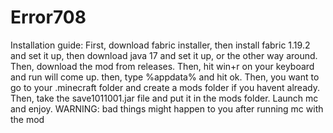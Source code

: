 # Error708

Installation guide:
First, download fabric installer, then install fabric 1.19.2 and set it up, then download java 17 and set it up, or the other way around.
Then, download the mod from releases.
Then, hit win+r on your keyboard and run will come up. then, type %appdata% and hit ok. 
Then, you want to go to your .minecraft folder and create a mods folder if you havent already.
Then, take the save1011001.jar file and put it in the mods folder.
Launch mc and enjoy.
WARNING: bad things might happen to you after running mc with the mod
